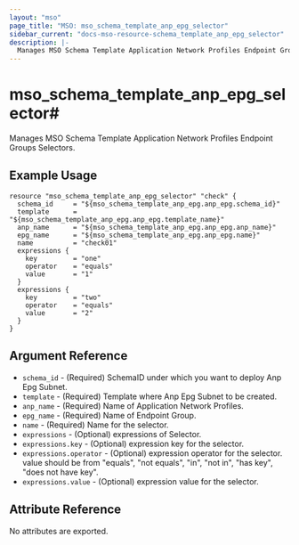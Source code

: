 ```yaml
---
layout: "mso"
page_title: "MSO: mso_schema_template_anp_epg_selector"
sidebar_current: "docs-mso-resource-schema_template_anp_epg_selector"
description: |-
  Manages MSO Schema Template Application Network Profiles Endpoint Groups selectors.
---
```


# mso_schema_template_anp_epg_selector#

Manages MSO Schema Template Application Network Profiles Endpoint Groups Selectors.

## Example Usage ##
```hcl
resource "mso_schema_template_anp_epg_selector" "check" {
  schema_id     = "${mso_schema_template_anp_epg.anp_epg.schema_id}"
  template      = "${mso_schema_template_anp_epg.anp_epg.template_name}"
  anp_name      = "${mso_schema_template_anp_epg.anp_epg.anp_name}"
  epg_name      = "${mso_schema_template_anp_epg.anp_epg.name}"
  name          = "check01"
  expressions {
    key         = "one"
    operator    = "equals"
    value       = "1"
  }
  expressions {
    key         = "two"
    operator    = "equals"
    value       = "2"
  }
}
```

## Argument Reference ##

* `schema_id` - (Required) SchemaID under which you want to deploy Anp Epg Subnet.
* `template` - (Required) Template where Anp Epg Subnet to be created.
* `anp_name` - (Required) Name of Application Network Profiles.
* `epg_name` - (Required) Name of Endpoint Group.
* `name` - (Required) Name for the selector.
* `expressions` - (Optional) expressions of Selector.
* `expressions.key` - (Optional) expression key for the selector.
* `expressions.operator` - (Optional) expression operator for the selector. value should be from "equals", "not equals", "in", "not in", "has key", "does not have key".
* `expressions.value` - (Optional) expression value for the selector.

## Attribute Reference ##

No attributes are exported.